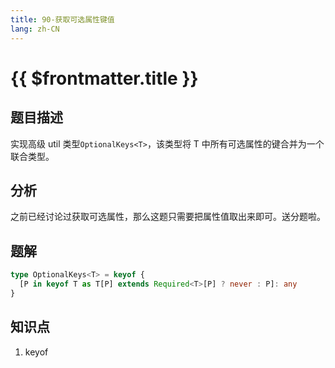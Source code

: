 ```yaml
---
title: 90-获取可选属性键值
lang: zh-CN
---
```


# {{ $frontmatter.title }}

## 题目描述

实现高级 util 类型`OptionalKeys<T>`，该类型将 T 中所有可选属性的键合并为一个联合类型。


## 分析

之前已经讨论过获取可选属性，那么这题只需要把属性值取出来即可。送分题啦。

## 题解

```ts
type OptionalKeys<T> = keyof {
  [P in keyof T as T[P] extends Required<T>[P] ? never : P]: any
}
```

## 知识点

1. keyof 